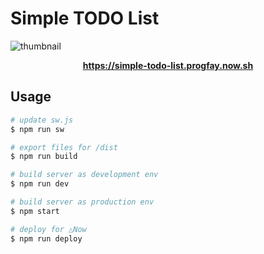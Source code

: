 # Simple TODO List

![thumbnail](https://gyazo.com/348ed44d71c2604ddfa2858e3a770aeb.png)

<center align="center">
  <strong>
    <a href="https://simple-todo-list.progfay.now.sh">https://simple-todo-list.progfay.now.sh</a>
  </strong>
</center>


## Usage

```sh
# update sw.js
$ npm run sw

# export files for /dist
$ npm run build

# build server as development env
$ npm run dev

# build server as production env
$ npm start

# deploy for △Now
$ npm run deploy
```
